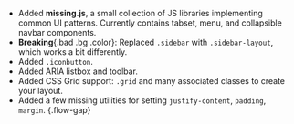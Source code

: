 
 - Added **missing.js**, a small collection of JS libraries implementing common UI patterns.
   Currently contains tabset, menu, and collapsible navbar components.
 - **Breaking**{.bad .bg .color}: Replaced `.sidebar` with `.sidebar-layout`, which works a bit differently.
 - Added `.iconbutton`.
 - Added ARIA listbox and toolbar.
 - Added CSS Grid support: `.grid` and many associated classes to create your layout.
 - Added a few missing utilities for setting `justify-content`, `padding`, `margin`.
{.flow-gap}
